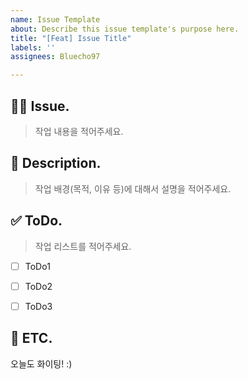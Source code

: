 ```yaml
---
name: Issue Template
about: Describe this issue template's purpose here.
title: "[Feat] Issue Title"
labels: ''
assignees: Bluecho97

---
```


## 🧑‍💻 Issue.
> 작업 내용을 적어주세요.


## 📄 Description.
> 작업 배경(목적, 이유 등)에 대해서 설명을 적어주세요.


## ✅ ToDo.
> 작업 리스트를 적어주세요.
- [ ] ToDo1
- [ ] ToDo2
- [ ] ToDo3


## 💫 ETC.
오늘도 화이팅! :)
